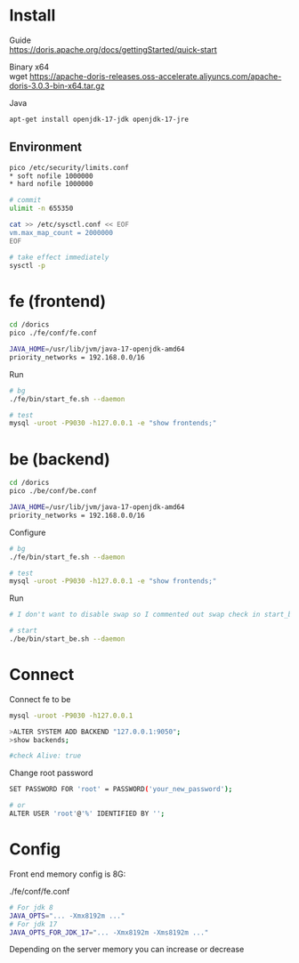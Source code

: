 # Install

Guide  
https://doris.apache.org/docs/gettingStarted/quick-start

Binary x64  
wget https://apache-doris-releases.oss-accelerate.aliyuncs.com/apache-doris-3.0.3-bin-x64.tar.gz

Java

```bash
apt-get install openjdk-17-jdk openjdk-17-jre
```

## Environment

```bash
pico /etc/security/limits.conf 
* soft nofile 1000000
* hard nofile 1000000

# commit
ulimit -n 655350
```

```bash
cat >> /etc/sysctl.conf << EOF
vm.max_map_count = 2000000
EOF

# take effect immediately
sysctl -p
```

# fe (frontend)

```bash
cd /dorics
pico ./fe/conf/fe.conf

JAVA_HOME=/usr/lib/jvm/java-17-openjdk-amd64
priority_networks = 192.168.0.0/16
```

Run

```bash
# bg
./fe/bin/start_fe.sh --daemon

# test
mysql -uroot -P9030 -h127.0.0.1 -e "show frontends;"
```

# be (backend)

```bash
cd /dorics
pico ./be/conf/be.conf

JAVA_HOME=/usr/lib/jvm/java-17-openjdk-amd64
priority_networks = 192.168.0.0/16
```

Configure

```bash
# bg
./fe/bin/start_fe.sh --daemon

# test
mysql -uroot -P9030 -h127.0.0.1 -e "show frontends;"
```

Run

```bash
# I don't want to disable swap so I commented out swap check in start_be.sh

# start
./be/bin/start_be.sh --daemon
```

# Connect

Connect fe to be

```bash
mysql -uroot -P9030 -h127.0.0.1

>ALTER SYSTEM ADD BACKEND "127.0.0.1:9050";
>show backends;

#check Alive: true
```

Change root password

```bash
SET PASSWORD FOR 'root' = PASSWORD('your_new_password');

# or
ALTER USER 'root'@'%' IDENTIFIED BY '';
```

# Config

Front end memory config is 8G:

./fe/conf/fe.conf

```bash
# For jdk 8
JAVA_OPTS="... -Xmx8192m ..."
# For jdk 17
JAVA_OPTS_FOR_JDK_17="... -Xmx8192m -Xms8192m ..."
```

Depending on the server memory you can increase or decrease
